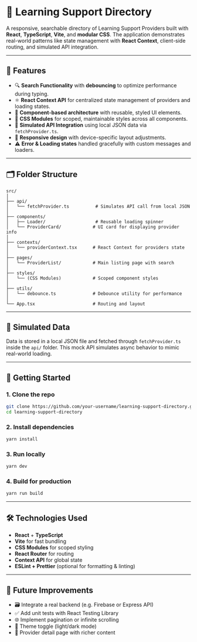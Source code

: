 # 🧠 Learning Support Directory

A responsive, searchable directory of Learning Support Providers built with **React**, **TypeScript**, **Vite**, and **modular CSS**. The application demonstrates real-world patterns like state management with **React Context**, client-side routing, and simulated API integration.

---

## 🚀 Features

- 🔍 **Search Functionality** with **debouncing** to optimize performance during typing.
- ⚛️ **React Context API** for centralized state management of providers and loading states.
- 🧩 **Component-based architecture** with reusable, styled UI elements.
- 🎨 **CSS Modules** for scoped, maintainable styles across all components.
- 🔄 **Simulated API Integration** using local JSON data via `fetchProvider.ts`.
- 📱 **Responsive design** with device-specific layout adjustments.
- ⚠️ **Error & Loading states** handled gracefully with custom messages and loaders.

---

## 🗂️ Folder Structure

```
src/
│
├── api/
│   └── fetchProvider.ts          # Simulates API call from local JSON
│
├── components/
│   ├── Loader/                   # Reusable loading spinner
│   └── ProviderCard/            # UI card for displaying provider info
│
├── contexts/
│   └── providerContext.tsx      # React Context for providers state
│
├── pages/
│   └── ProviderList/            # Main listing page with search
│
├── styles/
│   └── (CSS Modules)            # Scoped component styles
│
├── utils/
│   └── debounce.ts              # Debounce utility for performance
│
└── App.tsx                      # Routing and layout
```

---

## 🧪 Simulated Data

Data is stored in a local JSON file and fetched through `fetchProvider.ts` inside the `api/` folder. This mock API simulates async behavior to mimic real-world loading.

---

## 🔧 Getting Started

### 1. Clone the repo

```bash
git clone https://github.com/your-username/learning-support-directory.git
cd learning-support-directory
```

### 2. Install dependencies

```bash
yarn install
```

### 3. Run locally

```bash
yarn dev
```

### 4. Build for production

```bash
yarn run build
```

---

## 🛠 Technologies Used

- **React** + **TypeScript**
- **Vite** for fast bundling
- **CSS Modules** for scoped styling
- **React Router** for routing
- **Context API** for global state
- **ESLint + Prettier** (optional for formatting & linting)

---

## 🧠 Future Improvements

- 🗃️ Integrate a real backend (e.g. Firebase or Express API)
- ✅ Add unit tests with React Testing Library
- 🌐 Implement pagination or infinite scrolling
- 🌈 Theme toggle (light/dark mode)
- 💬 Provider detail page with richer content


